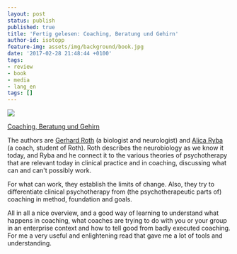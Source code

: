 ```yaml
---
layout: post
status: publish
published: true
title: 'Fertig gelesen: Coaching, Beratung und Gehirn'
author-id: isotopp
feature-img: assets/img/background/book.jpg
date: '2017-02-28 21:48:44 +0100'
tags:
- review
- book
- media
- lang_en
tags: []
---
```


[![](/uploads/2017/02/Screen-Shot-2017-02-28-at-21.39.31.png)](https://www.amazon.de/Coaching-Beratung-Gehirn-Neurobiologische-Ver-nderungskonzepte-ebook/dp/B01F3AVX98/)

[Coaching, Beratung und Gehirn](https://www.amazon.de/Coaching-Beratung-Gehirn-Neurobiologische-Ver-nderungskonzepte-ebook/dp/B01F3AVX98/)

The authors are [Gerhard Roth](https://de.wikipedia.org/wiki/Gerhard_Roth_(Biologe)) 
(a biologist and neurologist) and [Alica Ryba](http://www.aryba.de/profil.html) (a coach,
student of Roth). Roth describes the neurobiology as we know it today, and
Ryba and he connect it to the various theories of psychotherapy that are
relevant today in clinical practice and in coaching, discussing what can and
can't possibly work.

For what can work, they establish the limits of change. Also, they try to
differentiate clinical psychotherapy from (the psychotherapeutic parts of)
coaching in method, foundation and goals.

All in all a nice overview, and a good way of learning to understand what
happens in coaching, what coaches are trying to do with you or your group in
an enterprise context and how to tell good from badly executed coaching. For
me a very useful and enlightening read that gave me a lot of tools and
understanding. 

